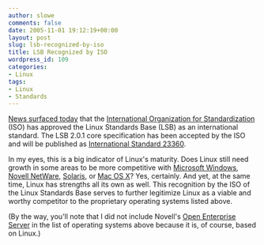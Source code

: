 ```yaml
---
author: slowe
comments: false
date: 2005-11-01 19:12:19+00:00
layout: post
slug: lsb-recognized-by-iso
title: LSB Recognized by ISO
wordpress_id: 109
categories:
- Linux
tags:
- Linux
- Standards
---
```


[News surfaced today](http://www.eweek.com/article2/0,1759,1880214,00.asp) that the [International Organization for Standardization](http://www.iso.org/iso/en/ISOOnline.frontpage) (ISO) has approved the Linux Standards Base (LSB) as an international standard. The LSB 2.0.1 core specification has been accepted by the ISO and will be published as [International Standard 23360](http://www.iso.org/iso/en/CatalogueDetailPage.CatalogueDetail?CSNUMBER=41481&scopelist=PROGRAMME).

In my eyes, this is a big indicator of Linux's maturity. Does Linux still need growth in some areas to be more competitive with [Microsoft Windows](http://www.microsoft.com/windows/), [Novell NetWare](http://www.novell.com/netware/), [Solaris](http://www.sun.com/software/solaris/), or [Mac OS X](http://www.apple.com/macosx/)? Yes, certainly. And yet, at the same time, Linux has strengths all its own as well. This recognition by the ISO of the Linux Standards Base serves to further legitimize Linux as a viable and worthy competitor to the proprietary operating systems listed above.

(By the way, you'll note that I did not include Novell's [Open Enterprise Server](http://www.novell.com/products/openenterpriseserver/) in the list of operating systems above because it is, of course, based on Linux.)
